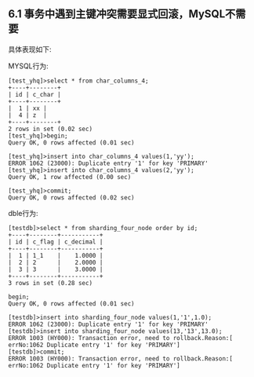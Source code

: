 ## 6.1 事务中遇到主键冲突需要显式回滚，MySQL不需要  
具体表现如下:

MYSQL行为:

    [test_yhq]>select * from char_columns_4;
    +----+--------+
    | id | c_char |
    +----+--------+
    |  1 | xx |
    |  4 | z  |
    +----+--------+
	2 rows in set (0.02 sec)
	[test_yhq]>begin;
	Query OK, 0 rows affected (0.01 sec)

	[test_yhq]>insert into char_columns_4 values(1,'yy');
	ERROR 1062 (23000): Duplicate entry '1' for key 'PRIMARY'
	[test_yhq]>insert into char_columns_4 values(2,'yy');
	Query OK, 1 row affected (0.00 sec)
	
	[test_yhq]>commit;
	Query OK, 0 rows affected (0.02 sec)
dble行为:  

	[testdb]>select * from sharding_four_node order by id;
	+----+--------+-----------+
	| id | c_flag | c_decimal |
	+----+--------+-----------+
	|  1 | 1_1    |    1.0000 |
	|  2 | 2      |    2.0000 |
	|  3 | 3      |    3.0000 |
	+----+--------+-----------+
	3 rows in set (0.28 sec)
	 
	begin;
	Query OK, 0 rows affected (0.01 sec)
	
	[testdb]>insert into sharding_four_node values(1,'1',1.0);
	ERROR 1062 (23000): Duplicate entry '1' for key 'PRIMARY'
	[testdb]>insert into sharding_four_node values(13,'13',13.0);
	ERROR 1003 (HY000): Transaction error, need to rollback.Reason:[ errNo:1062 Duplicate entry '1' for key 'PRIMARY']
	[testdb]>commit;
	ERROR 1003 (HY000): Transaction error, need to rollback.Reason:[ errNo:1062 Duplicate entry '1' for key 'PRIMARY']


   


 
 
